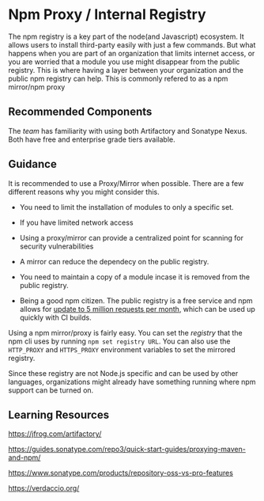 # Npm Proxy / Internal Registry

The npm registry is a key part of the node(and Javascript) ecosystem.  It allows users to install third-party easily with just a few commands.  But what happens when you are part of an organization that limits internet access, or you are worried that a module you use might disappear from the public registry.  This is where having a layer between your organization and the public npm registry can help.  This is commonly refered to as a npm mirror/npm proxy


## Recommended Components

The *team* has familiarity with using both Artifactory and Sonatype Nexus.  Both have free and enterprise grade tiers available.


## Guidance

It is recommended to use a Proxy/Mirror when possible. There are a few different reasons why you might consider this.

* You need to limit the installation of modules to only a specific set.

* If you have limited network access

* Using a proxy/mirror can provide a centralized point for scanning for security vulnerabilities

* A mirror can reduce the dependecy on the public registry.

* You need to maintain a copy of a module incase it is removed from the public registry.

* Being a good npm citizen.  The public registry is a free service and npm allows for [update to 5 million requests per month](https://blog.npmjs.org/post/187698412060/acceptible-use), which can be used up quickly with CI builds.

Using a npm mirror/proxy is fairly easy.  You can set the *registry* that the npm cli uses by running `npm set registry URL`.  You can also use the `HTTP_PROXY` and `HTTPS_PROXY` environment variables to set the mirrored registry.

Since these registry are not Node.js specific and can be used by other languages, organizations might already have something running where npm support can be turned on.

## Learning Resources

https://jfrog.com/artifactory/

https://guides.sonatype.com/repo3/quick-start-guides/proxying-maven-and-npm/

https://www.sonatype.com/products/repository-oss-vs-pro-features

https://verdaccio.org/
